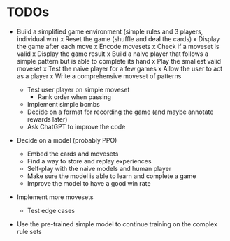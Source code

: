 # TODOs
- Build a simplified game environment (simple rules and 3 players, individual win)
    x Reset the game (shuffle and deal the cards)
    x Display the game after each move
    x Encode movesets
    x Check if a moveset is valid
    x Display the game result
    x Build a naive player that follows a simple pattern but is able to complete its hand
        x Play the smallest valid moveset
    x Test the naive player for a few games
    x Allow the user to act as a player
    x Write a comprehensive moveset of patterns
    - Test user player on simple moveset
        - Rank order when passing
    - Implement simple bombs
    - Decide on a format for recording the game (and maybe annotate rewards later)
    - Ask ChatGPT to improve the code

- Decide on a model (probably PPO)
    - Embed the cards and movesets
    - Find a way to store and replay experiences
    - Self-play with the naive models and human player
    - Make sure the model is able to learn and complete a game
    - Improve the model to have a good win rate

- Implement more movesets
    - Test edge cases

- Use the pre-trained simple model to continue training on the complex rule sets